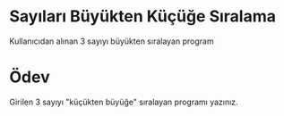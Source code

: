 # Sayıları Büyükten Küçüğe Sıralama

Kullanıcıdan alınan 3 sayıyı büyükten sıralayan program

# Ödev

Girilen 3 sayıyı "küçükten büyüğe" sıralayan programı yazınız.